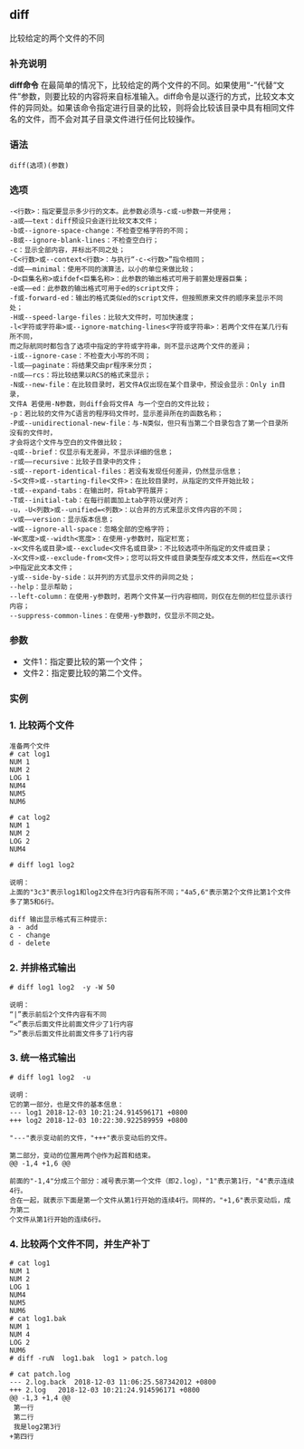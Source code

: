 ## diff ##

比较给定的两个文件的不同

### 补充说明 ###

**diff命令** 在最简单的情况下，比较给定的两个文件的不同。如果使用“-”代替“文件”参数，则要比较的内容将来自标准输入。diff命令是以逐行的方式，比较文本文件的异同处。如果该命令指定进行目录的比较，则将会比较该目录中具有相同文件名的文件，而不会对其子目录文件进行任何比较操作。


###  语法

	diff(选项)(参数)

###  选项

	-<行数>：指定要显示多少行的文本。此参数必须与-c或-u参数一并使用；
	-a或——text：diff预设只会逐行比较文本文件；
	-b或--ignore-space-change：不检查空格字符的不同；
	-B或--ignore-blank-lines：不检查空白行；
	-c：显示全部内容，并标出不同之处；
	-C<行数>或--context<行数>：与执行“-c-<行数>”指令相同；
	-d或——minimal：使用不同的演算法，以小的单位来做比较；
	-D<巨集名称>或ifdef<巨集名称>：此参数的输出格式可用于前置处理器巨集；
	-e或——ed：此参数的输出格式可用于ed的script文件；
	-f或-forward-ed：输出的格式类似ed的script文件，但按照原来文件的顺序来显示不同处；
	-H或--speed-large-files：比较大文件时，可加快速度；
	-l<字符或字符串>或--ignore-matching-lines<字符或字符串>：若两个文件在某几行有所不同，
	而之际航同时都包含了选项中指定的字符或字符串，则不显示这两个文件的差异；
	-i或--ignore-case：不检查大小写的不同；
	-l或——paginate：将结果交由pr程序来分页；
	-n或——rcs：将比较结果以RCS的格式来显示；
	-N或--new-file：在比较目录时，若文件A仅出现在某个目录中，预设会显示：Only in目录，
	文件A 若使用-N参数，则diff会将文件A 与一个空白的文件比较；
	-p：若比较的文件为C语言的程序码文件时，显示差异所在的函数名称；
	-P或--unidirectional-new-file：与-N类似，但只有当第二个目录包含了第一个目录所没有的文件时，
	才会将这个文件与空白的文件做比较；
	-q或--brief：仅显示有无差异，不显示详细的信息；
	-r或——recursive：比较子目录中的文件；
	-s或--report-identical-files：若没有发现任何差异，仍然显示信息；
	-S<文件>或--starting-file<文件>：在比较目录时，从指定的文件开始比较；
	-t或--expand-tabs：在输出时，将tab字符展开；
	-T或--initial-tab：在每行前面加上tab字符以便对齐；
	-u，-U<列数>或--unified=<列数>：以合并的方式来显示文件内容的不同；
	-v或——version：显示版本信息；
	-w或--ignore-all-space：忽略全部的空格字符；
	-W<宽度>或--width<宽度>：在使用-y参数时，指定栏宽；
	-x<文件名或目录>或--exclude<文件名或目录>：不比较选项中所指定的文件或目录；
	-X<文件>或--exclude-from<文件>；您可以将文件或目录类型存成文本文件，然后在=<文件>中指定此文本文件；
	-y或--side-by-side：以并列的方式显示文件的异同之处；
	--help：显示帮助；
	--left-column：在使用-y参数时，若两个文件某一行内容相同，则仅在左侧的栏位显示该行内容；
	--suppress-common-lines：在使用-y参数时，仅显示不同之处。

###  参数 

*   文件1：指定要比较的第一个文件；
*   文件2：指定要比较的第二个文件。

###  实例

### 1. 比较两个文件
	准备两个文件
	# cat log1 
	NUM 1
	NUM 2
	LOG 1
	NUM4
	NUM5
	NUM6
	
	# cat log2
	NUM 1
	NUM 2
	LOG 2
	NUM4

	# diff log1 log2 

	说明：
	上面的"3c3"表示log1和log2文件在3行内容有所不同；"4a5,6"表示第2个文件比第1个文件多了第5和6行。
	
	diff 输出显示格式有三种提示:
	a - add
	c - change
	d - delete

### 2. 并排格式输出
	# diff log1 log2  -y -W 50

	说明：
	“|”表示前后2个文件内容有不同
	“<”表示后面文件比前面文件少了1行内容
	“>”表示后面文件比前面文件多了1行内容

###  3. 统一格式输出
	# diff log1 log2  -u

	说明：
	它的第一部分，也是文件的基本信息：
	--- log1 2018-12-03 10:21:24.914596171 +0800
	+++ log2 2018-12-03 10:22:30.922589959 +0800
	
	"---"表示变动前的文件，"+++"表示变动后的文件。
	
	第二部分，变动的位置用两个@作为起首和结束。
	@@ -1,4 +1,6 @@
	
	前面的"-1,4"分成三个部分：减号表示第一个文件（即2.log），"1"表示第1行，"4"表示连续4行。
	合在一起，就表示下面是第一个文件从第1行开始的连续4行。同样的，"+1,6"表示变动后，成为第二
	个文件从第1行开始的连续6行。


### 4. 比较两个文件不同，并生产补丁
	# cat log1
	NUM 1
	NUM 2
	LOG 1
	NUM4
	NUM5
	NUM6
	# cat log1.bak 
	NUM 1
	NUM 4
	LOG 2
	NUM6
	# diff -ruN  log1.bak  log1 > patch.log
	
	# cat patch.log 
	--- 2.log.back  2018-12-03 11:06:25.587342012 +0800
	+++ 2.log   2018-12-03 10:21:24.914596171 +0800
	@@ -1,3 +1,4 @@
	 第一行
	 第二行
	 我是log2第3行
	+第四行
